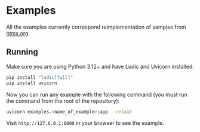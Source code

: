 # Examples

All the examples currently correspond reimplementation of samples from [htmx.org](https://htmx.org/examples/lazy-load/).

## Running

Make sure you are using Python 3.12+ and have Ludic and Uvicorn installed:

```bash
pip install "ludic[full]"
pip install uvicorn
```

Now you can run any example with the following command (you must run the command from the root of the repository):

```bash
uvicorn examples.<name_of_example>:app --reload
```

Visit `http://127.0.0.1:8000` in your browser to see the example.
